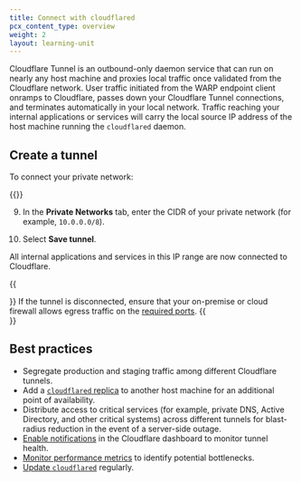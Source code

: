 ```yaml
---
title: Connect with cloudflared
pcx_content_type: overview
weight: 2
layout: learning-unit
---
```


Cloudflare Tunnel is an outbound-only daemon service that can run on nearly any host machine and proxies local traffic once validated from the Cloudflare network. User traffic initiated from the WARP endpoint client onramps to Cloudflare, passes down your Cloudflare Tunnel connections, and terminates automatically in your local network. Traffic reaching your internal applications or services will carry the local source IP address of the host machine running the `cloudflared` daemon.

## Create a tunnel

To connect your private network:

{{<render file="tunnel/_create-tunnel.md" productFolder="cloudflare-one">}}

9. In the **Private Networks** tab, enter the CIDR of your private network (for example, `10.0.0.0/8`).

10. Select **Save tunnel**.

All internal applications and services in this IP range are now connected to Cloudflare.

{{<Aside type="note">}}
If the tunnel is disconnected, ensure that your on-premise or cloud firewall allows egress traffic on the [required ports](/cloudflare-one/connections/connect-networks/deploy-tunnels/tunnel-with-firewall/#required-for-tunnel-operation).
{{</Aside>}}

## Best practices

- Segregate production and staging traffic among different Cloudflare tunnels.
- Add a [`cloudflared` replica](/cloudflare-one/connections/connect-networks/deploy-tunnels/deploy-cloudflared-replicas/) to another host machine for an additional point of availability.
- Distribute access to critical services (for example, private DNS, Active Directory, and other critical systems) across different tunnels for blast-radius reduction in the event of a server-side outage.
- [Enable notifications](/cloudflare-one/connections/connect-networks/monitor-tunnels/notifications/) in the Cloudflare dashboard to monitor tunnel health.
- [Monitor performance metrics](/cloudflare-one/connections/connect-networks/monitor-tunnels/metrics/) to identify potential bottlenecks.
- [Update `cloudflared`](/cloudflare-one/connections/connect-networks/downloads/update-cloudflared/) regularly.
